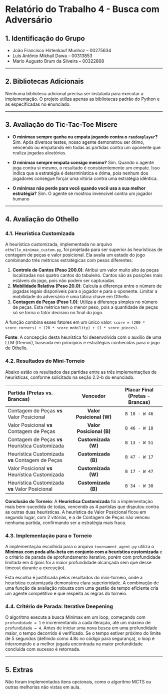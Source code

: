 # Relatório do Trabalho 4 - Busca com Adversário

## 1. Identificação do Grupo


*    João Francisco Hirtenkauf Munhoz – 00275634
*    Luís Antônio Mikhail Dawa – 00313853
*    Mario Augusto Brum da Silveira – 00322868


***

## 2. Bibliotecas Adicionais

Nenhuma biblioteca adicional precisa ser instalada para executar a implementação. O projeto utiliza apenas as bibliotecas padrão do Python e as especificadas no enunciado.

***

## 3. Avaliação do Tic-Tac-Toe Misere

* **O minimax sempre ganha ou empata jogando contra o `randomplayer`?** 
    Sim. Após diversos testes, nosso agente demonstrou ser ótimo, vencendo ou empatando em todas as partidas contra um oponente que realiza jogadas aleatórias.

* **O minimax sempre empata consigo mesmo?** 
    Sim. Quando o agente joga contra si mesmo, o resultado é consistentemente um empate. Isso indica que a estratégia é determinística e ótima, pois nenhum dos jogadores consegue forçar uma vitória contra uma estratégia idêntica.

* **O minimax não perde para você quando você usa a sua melhor estratégia?** 
    Sim. O agente se mostrou invencível contra um jogador humano

***

## 4. Avaliação do Othello

### 4.1. Heurística Customizada

A heurística customizada, implementada no arquivo `othello_minimax_custom.py`, foi projetada para ser superior às heurísticas de contagem de peças e valor posicional. Ela avalia um estado do jogo combinando três métricas estratégicas com pesos diferentes:

1.  **Controle de Cantos (Peso 200.0)**: Atribui um valor muito alto às peças localizadas nos quatro cantos do tabuleiro. Cantos são as posições mais estáveis do jogo, pois não podem ser capturadas.
2.  **Mobilidade Relativa (Peso 20.0)**: Calcula a diferença entre o número de jogadas legais disponíveis para o jogador e para o oponente. Limitar a mobilidade do adversário é uma tática chave em Othello.
3.  **Contagem de Peças (Peso 1.0)**: Utiliza a diferença simples no número de peças. Esta métrica tem o menor peso, pois a quantidade de peças só se torna o fator decisivo no final do jogo.

A função combina esses fatores em um único valor: `score = (200 * score_corners) + (20 * score_mobility) + (1 * score_pieces)`.

**Fonte**: A concepção desta heurística foi desenvolvida com o auxílio de uma LLM (Gemini), baseada em princípios e estratégias conhecidas para o jogo de Othello.

### 4.2. Resultados do Mini-Torneio

Abaixo estão os resultados das partidas entre as três implementações de heurísticas, conforme solicitado na seção 2.2-b do enunciado.

| Partida (Pretas vs. Brancas) | Vencedor | Placar Final (Pretas - Brancas) |
| :--- | :---: | :---: |
| Contagem de Peças **vs** Valor Posicional | **Valor Posicional (W)** | `B 18 - W 46` |
| Valor Posicional **vs** Contagem de Peças | **Valor Posicional (B)** | `B 46 - W 18` |
| Contagem de Peças **vs** Heurística Customizada | **Customizada (W)** | `B 13 - W 51` |
| Heurística Customizada **vs** Contagem de Peças | **Customizada (B)** | `B 47 - W 17` |
| Valor Posicional **vs** Heurística Customizada | **Customizada (W)** | `B 17 - W 47` |
| Heurística Customizada **vs** Valor Posicional | **Customizada (B)** | `B 34 - W 30` |

**Conclusão do Torneio**: A **Heurística Customizada** foi a implementação mais bem-sucedida de todas, vencendo as 4 partidas que disputou contra as outras duas heurísticas. A heurística de Valor Posicional ficou em segundo lugar, com 2 vitórias, e a de Contagem de Peças não venceu nenhuma partida, confirmando ser a estratégia mais fraca.

### 4.3. Implementação para o Torneio

A implementação escolhida para o arquivo `tournament_agent.py`  utiliza o **Minimax com poda alfa-beta em conjunto com a heurística customizada**  e o critério de parada de aprofundamento iterativo, porém com profundidade limitada em 4 (pois foi a maior profundidade alcançada sem que desse timeout durante a execução).

Esta escolha é justificada pelos resultados do mini-torneio, onde a heurística customizada demonstrou clara superioridade. A combinação de uma função de avaliação robusta com uma gestão de tempo eficiente cria um agente competitivo e que respeita as regras do torneio.

### 4.4. Critério de Parada: Iterative Deepening

O algoritmo executa a busca Minimax em um loop, começando com `profundidade = 1` e incrementando a cada iteração, até um máximo de `profundidade = 4`. Antes de iniciar uma nova busca em uma profundidade maior, o tempo decorrido é verificado. Se o tempo estiver próximo do limite de 5 segundos  (definido como 4.8s no código para segurança), o loop é interrompido e a melhor jogada encontrada na maior profundidade concluída com sucesso é retornada.

***

## 5. Extras

Não foram implementados itens opcionais, como o algoritmo MCTS ou outras melhorias não vistas em aula.